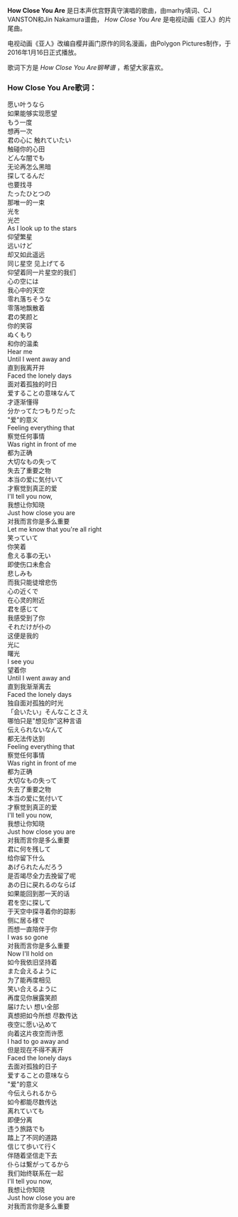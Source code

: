 

**How Close You Are** 是日本声优宫野真守演唱的歌曲，由marhy填词、CJ VANSTON和Jin Nakamura谱曲， _How
Close You Are_ 是电视动画《亚人》的片尾曲。

电视动画《亚人》改编自樱井画门原作的同名漫画，由Polygon Pictures制作，于2016年1月16日正式播放。

歌词下方是 _How Close You Are钢琴谱_ ，希望大家喜欢。

### How Close You Are歌词：

愿い叶うなら  
如果能够实现愿望  
もう一度  
想再一次  
君の心に 触れていたい  
触碰你的心田  
どんな闇でも  
无论再怎么黑暗  
探してるんだ  
也要找寻  
たったひとつの  
那唯一的一束  
光を  
光芒  
As I look up to the stars  
仰望繁星  
远いけど  
却又如此遥远  
同じ星空 见上げてる  
仰望着同一片星空的我们  
心の空には  
我心中的天空  
零れ落ちそうな  
零落地飘散着  
君の笑颜と  
你的笑容  
ぬくもり  
和你的温柔  
Hear me  
Until I went away and  
直到我离开并  
Faced the lonely days  
面对着孤独的时日  
爱することの意味なんて  
才逐渐懂得  
分かってたつもりだった  
"爱"的意义  
Feeling everything that  
察觉任何事情  
Was right in front of me  
都为正确  
大切なもの失って  
失去了重要之物  
本当の爱に気付いて  
才察觉到真正的爱  
I'll tell you now,  
我想让你知晓  
Just how close you are  
对我而言你是多么重要  
Let me know that you're all right  
笑っていて  
你笑着  
愈える事の无い  
即使伤口未愈合  
悲しみも  
而我只能徒增悲伤  
心の近くで  
在心灵的附近  
君を感じて  
我感受到了你  
それだけが仆の  
这便是我的  
光に  
曙光  
I see you  
望着你  
Until I went away and  
直到我渐渐离去  
Faced the lonely days  
独自面对孤独的时光  
「会いたい」そんなことさえ  
哪怕只是"想见你"这种言语  
伝えられないなんて  
都无法传达到  
Feeling everything that  
察觉任何事情  
Was right in front of me  
都为正确  
大切なもの失って  
失去了重要之物  
本当の爱に気付いて  
才察觉到真正的爱  
I'll tell you now,  
我想让你知晓  
Just how close you are  
对我而言你是多么重要  
君に何を残して  
给你留下什么  
あげられたんだろう  
是否竭尽全力去挽留了呢  
あの日に戻れるのならば  
如果能回到那一天的话  
君を空に探して  
于天空中探寻着你的踪影  
侧に居る様で  
而想一直陪伴于你  
I was so gone  
对我而言你是多么重要  
Now I'll hold on  
如今我依旧坚持着  
また会えるように  
为了能再度相见  
笑い合えるように  
再度见你展露笑颜  
届けたい 想い全部  
真想把如今所想 尽数传达  
夜空に愿い込めて  
向着这片夜空而许愿  
I had to go away and  
但是现在不得不离开  
Faced the lonely days  
去面对孤独的日子  
爱することの意味なら  
"爱"的意义  
今伝えられるから  
如今都能尽数传达  
离れていても  
即便分离  
违う旅路でも  
踏上了不同的道路  
信じて歩いて行く  
伴随着坚信走下去  
仆らは繋がってるから  
我们始终联系在一起  
I'll tell you now,  
我想让你知晓  
Just how close you are  
对我而言你是多么重要

